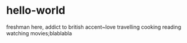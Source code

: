 # hello-world




freshman here, addict to british accent~love travelling cooking reading watching movies;blablabla
